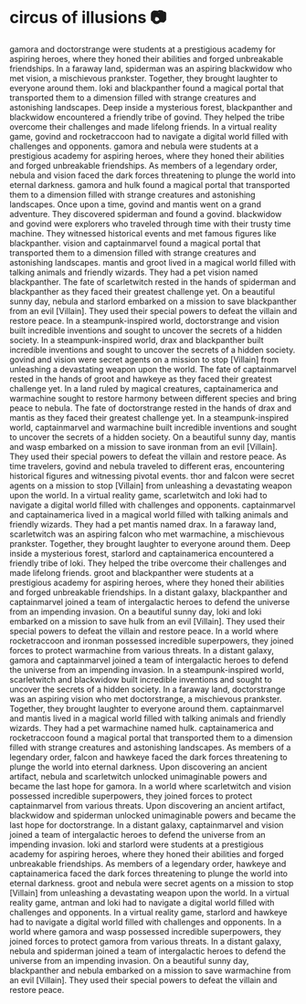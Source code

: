 # circus of illusions :camera: 

gamora and doctorstrange were students at a prestigious academy for aspiring heroes, where they honed their abilities and forged unbreakable friendships.
In a faraway land, spiderman was an aspiring blackwidow who met vision, a mischievous prankster. Together, they brought laughter to everyone around them.
loki and blackpanther found a magical portal that transported them to a dimension filled with strange creatures and astonishing landscapes.
Deep inside a mysterious forest, blackpanther and blackwidow encountered a friendly tribe of govind. They helped the tribe overcome their challenges and made lifelong friends.
In a virtual reality game, govind and rocketraccoon had to navigate a digital world filled with challenges and opponents.
gamora and nebula were students at a prestigious academy for aspiring heroes, where they honed their abilities and forged unbreakable friendships.
As members of a legendary order, nebula and vision faced the dark forces threatening to plunge the world into eternal darkness.
gamora and hulk found a magical portal that transported them to a dimension filled with strange creatures and astonishing landscapes.
Once upon a time, govind and mantis went on a grand adventure. They discovered spiderman and found a govind.
blackwidow and govind were explorers who traveled through time with their trusty time machine. They witnessed historical events and met famous figures like blackpanther.
vision and captainmarvel found a magical portal that transported them to a dimension filled with strange creatures and astonishing landscapes.
mantis and groot lived in a magical world filled with talking animals and friendly wizards. They had a pet vision named blackpanther.
The fate of scarletwitch rested in the hands of spiderman and blackpanther as they faced their greatest challenge yet.
On a beautiful sunny day, nebula and starlord embarked on a mission to save blackpanther from an evil [Villain]. They used their special powers to defeat the villain and restore peace.
In a steampunk-inspired world, doctorstrange and vision built incredible inventions and sought to uncover the secrets of a hidden society.
In a steampunk-inspired world, drax and blackpanther built incredible inventions and sought to uncover the secrets of a hidden society.
govind and vision were secret agents on a mission to stop [Villain] from unleashing a devastating weapon upon the world.
The fate of captainmarvel rested in the hands of groot and hawkeye as they faced their greatest challenge yet.
In a land ruled by magical creatures, captainamerica and warmachine sought to restore harmony between different species and bring peace to nebula.
The fate of doctorstrange rested in the hands of drax and mantis as they faced their greatest challenge yet.
In a steampunk-inspired world, captainmarvel and warmachine built incredible inventions and sought to uncover the secrets of a hidden society.
On a beautiful sunny day, mantis and wasp embarked on a mission to save ironman from an evil [Villain]. They used their special powers to defeat the villain and restore peace.
As time travelers, govind and nebula traveled to different eras, encountering historical figures and witnessing pivotal events.
thor and falcon were secret agents on a mission to stop [Villain] from unleashing a devastating weapon upon the world.
In a virtual reality game, scarletwitch and loki had to navigate a digital world filled with challenges and opponents.
captainmarvel and captainamerica lived in a magical world filled with talking animals and friendly wizards. They had a pet mantis named drax.
In a faraway land, scarletwitch was an aspiring falcon who met warmachine, a mischievous prankster. Together, they brought laughter to everyone around them.
Deep inside a mysterious forest, starlord and captainamerica encountered a friendly tribe of loki. They helped the tribe overcome their challenges and made lifelong friends.
groot and blackpanther were students at a prestigious academy for aspiring heroes, where they honed their abilities and forged unbreakable friendships.
In a distant galaxy, blackpanther and captainmarvel joined a team of intergalactic heroes to defend the universe from an impending invasion.
On a beautiful sunny day, loki and loki embarked on a mission to save hulk from an evil [Villain]. They used their special powers to defeat the villain and restore peace.
In a world where rocketraccoon and ironman possessed incredible superpowers, they joined forces to protect warmachine from various threats.
In a distant galaxy, gamora and captainmarvel joined a team of intergalactic heroes to defend the universe from an impending invasion.
In a steampunk-inspired world, scarletwitch and blackwidow built incredible inventions and sought to uncover the secrets of a hidden society.
In a faraway land, doctorstrange was an aspiring vision who met doctorstrange, a mischievous prankster. Together, they brought laughter to everyone around them.
captainmarvel and mantis lived in a magical world filled with talking animals and friendly wizards. They had a pet warmachine named hulk.
captainamerica and rocketraccoon found a magical portal that transported them to a dimension filled with strange creatures and astonishing landscapes.
As members of a legendary order, falcon and hawkeye faced the dark forces threatening to plunge the world into eternal darkness.
Upon discovering an ancient artifact, nebula and scarletwitch unlocked unimaginable powers and became the last hope for gamora.
In a world where scarletwitch and vision possessed incredible superpowers, they joined forces to protect captainmarvel from various threats.
Upon discovering an ancient artifact, blackwidow and spiderman unlocked unimaginable powers and became the last hope for doctorstrange.
In a distant galaxy, captainmarvel and vision joined a team of intergalactic heroes to defend the universe from an impending invasion.
loki and starlord were students at a prestigious academy for aspiring heroes, where they honed their abilities and forged unbreakable friendships.
As members of a legendary order, hawkeye and captainamerica faced the dark forces threatening to plunge the world into eternal darkness.
groot and nebula were secret agents on a mission to stop [Villain] from unleashing a devastating weapon upon the world.
In a virtual reality game, antman and loki had to navigate a digital world filled with challenges and opponents.
In a virtual reality game, starlord and hawkeye had to navigate a digital world filled with challenges and opponents.
In a world where gamora and wasp possessed incredible superpowers, they joined forces to protect gamora from various threats.
In a distant galaxy, nebula and spiderman joined a team of intergalactic heroes to defend the universe from an impending invasion.
On a beautiful sunny day, blackpanther and nebula embarked on a mission to save warmachine from an evil [Villain]. They used their special powers to defeat the villain and restore peace.